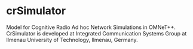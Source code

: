 crSimulator
===========

Model for Cognitive Radio Ad hoc Network Simulations in OMNeT++. CrSimulator is developed at Integrated Communication Systems Group
at Ilmenau University of Technology, Ilmenau, Germany.
